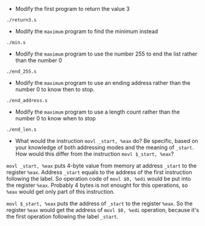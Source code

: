 - Modify the first program to return the value 3

`./return3.s`


- Modify the `maximum` program to find the minimum instead

`./min.s`


-  Modify the `maximum` program to use the number 255 to end the list rather than the number 0

`./end_255.s`


- Modify the `maximum` program to use an ending address rather than the number 0 to know then to stop.

`./end_address.s`


- Modify the `maximum` program to use a length count rather than the number 0 to know when to stop

`./end_len.s`

- What would the instruction `movl _start, %eax` do? Be specific, based on your knowledge of both addressing modes and the meaning of `_start`. How would this differ from the instruction `movl $_start, %eax`?

`movl _start, %eax` puts 4-byte value from memory at address `_start` to the register `%eax`. Address `_start` equals to the address of the first instruction following the label. So operation code of `movl $0, %edi` would be put into the register `%eax`. Probably 4 bytes is not enought for this operations, so `%eax` would get only part of this instruction.

`movl $_start, %eax` puts the address of `_start` to the register `%eax`. So the register `%eax` would get the address of `movl $0, %edi` operation, because it's the first operation following the label `_start`.
